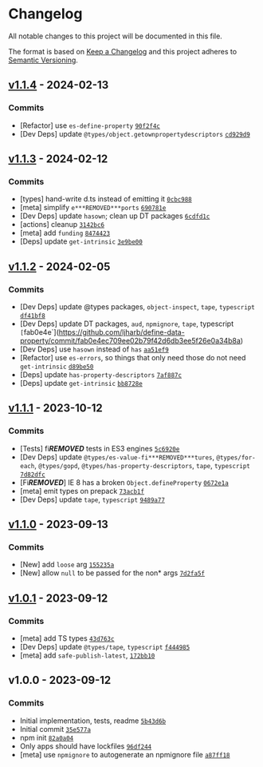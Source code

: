 # Changelog

All notable changes to this project will be documented in this file.

The format is based on [Keep a Changelog](https://keepachangelog.com/en/1.0.0/)
and this project adheres to [Semantic Versioning](https://semver.org/spec/v2.0.0.html).

## [v1.1.4](https://github.com/ljharb/define-data-property/compare/v1.1.3...v1.1.4) - 2024-02-13

### Commits

- [Refactor] use `es-define-property` [`90f2f4c`](https://github.com/ljharb/define-data-property/commit/90f2f4cc20298401e71c28e1e08888db12021453)
- [Dev Deps] update `@types/object.getownpropertydescriptors` [`cd929d9`](https://github.com/ljharb/define-data-property/commit/cd929d9a04f5f2fdcfa9d5be140940b91a083153)

## [v1.1.3](https://github.com/ljharb/define-data-property/compare/v1.1.2...v1.1.3) - 2024-02-12

### Commits

- [types] hand-write d.ts instead of emitting it [`0cbc988`](https://github.com/ljharb/define-data-property/commit/0cbc988203c105f2d97948327c7167ebd33bd318)
- [meta] simplify `e***REMOVED***ports` [`690781e`](https://github.com/ljharb/define-data-property/commit/690781eed28bbf2d6766237efda0ba6dd591609e)
- [Dev Deps] update `hasown`; clean up DT packages [`6cdfd1c`](https://github.com/ljharb/define-data-property/commit/6cdfd1cb2d91d791bfd18cda5d5cab232fd5d8fc)
- [actions] cleanup [`3142bc6`](https://github.com/ljharb/define-data-property/commit/3142bc6a4bc406a51f5b04f31e98562a27f35ffd)
- [meta] add `funding` [`8474423`](https://github.com/ljharb/define-data-property/commit/847442391a79779af3e0f1bf0b5bb923552b7804)
- [Deps] update `get-intrinsic` [`3e9be00`](https://github.com/ljharb/define-data-property/commit/3e9be00e07784ba34e7c77d8bc0fdbc832ad61de)

## [v1.1.2](https://github.com/ljharb/define-data-property/compare/v1.1.1...v1.1.2) - 2024-02-05

### Commits

- [Dev Deps] update @types packages, `object-inspect`, `tape`, `typescript` [`df41bf8`](https://github.com/ljharb/define-data-property/commit/df41bf84ca3456be6226055caab44e38e3a7fd2f)
- [Dev Deps] update DT packages, `aud`, `npmignore`, `tape`, typescript` [`fab0e4e`](https://github.com/ljharb/define-data-property/commit/fab0e4ec709ee02b79f42d6db3ee5f26e0a34b8a)
- [Dev Deps] use `hasown` instead of `has` [`aa51ef9`](https://github.com/ljharb/define-data-property/commit/aa51ef93f6403d49d9bb72a807bcdb6e418978c0)
- [Refactor] use `es-errors`, so things that only need those do not need `get-intrinsic` [`d89be50`](https://github.com/ljharb/define-data-property/commit/d89be50571175888d391238605122679f7e65ffc)
- [Deps] update `has-property-descriptors` [`7af887c`](https://github.com/ljharb/define-data-property/commit/7af887c9083b59b195b0079e04815cfed9fcee2b)
- [Deps] update `get-intrinsic` [`bb8728e`](https://github.com/ljharb/define-data-property/commit/bb8728ec42cd998505a7157ae24853a560c20646)

## [v1.1.1](https://github.com/ljharb/define-data-property/compare/v1.1.0...v1.1.1) - 2023-10-12

### Commits

- [Tests] fi***REMOVED*** tests in ES3 engines [`5c6920e`](https://github.com/ljharb/define-data-property/commit/5c6920edd1f52f675b02f417e539c28135b43f94)
- [Dev Deps] update `@types/es-value-fi***REMOVED***tures`, `@types/for-each`, `@types/gopd`, `@types/has-property-descriptors`, `tape`, `typescript` [`7d82dfc`](https://github.com/ljharb/define-data-property/commit/7d82dfc20f778b4465bba06335dd53f6f431aea3)
- [Fi***REMOVED***] IE 8 has a broken `Object.defineProperty` [`0672e1a`](https://github.com/ljharb/define-data-property/commit/0672e1af2a9fcc787e7c23b96dea60d290df5548)
- [meta] emit types on prepack [`73acb1f`](https://github.com/ljharb/define-data-property/commit/73acb1f903c21b314ec7156bf10f73c7910530c0)
- [Dev Deps] update `tape`, `typescript` [`9489a77`](https://github.com/ljharb/define-data-property/commit/9489a7738bf2ecf0ac71d5b78ec4ca6ad7ba0142)

## [v1.1.0](https://github.com/ljharb/define-data-property/compare/v1.0.1...v1.1.0) - 2023-09-13

### Commits

- [New] add `loose` arg [`155235a`](https://github.com/ljharb/define-data-property/commit/155235a4c4d7741f6de01cd87c99599a56654b72)
- [New] allow `null` to be passed for the non* args [`7d2fa5f`](https://github.com/ljharb/define-data-property/commit/7d2fa5f06be0392736c13b126f7cd38979f34792)

## [v1.0.1](https://github.com/ljharb/define-data-property/compare/v1.0.0...v1.0.1) - 2023-09-12

### Commits

- [meta] add TS types [`43d763c`](https://github.com/ljharb/define-data-property/commit/43d763c6c883f652de1c9c02ef6216ee507ffa69)
- [Dev Deps] update `@types/tape`, `typescript` [`f444985`](https://github.com/ljharb/define-data-property/commit/f444985811c36f3e6448a03ad2f9b7898917f4c7)
- [meta] add `safe-publish-latest`, [`172bb10`](https://github.com/ljharb/define-data-property/commit/172bb10890896ebb160e64398f6ee55760107bee)

## v1.0.0 - 2023-09-12

### Commits

- Initial implementation, tests, readme [`5b43d6b`](https://github.com/ljharb/define-data-property/commit/5b43d6b44e675a904810467a7d4e0adb7efc3196)
- Initial commit [`35e577a`](https://github.com/ljharb/define-data-property/commit/35e577a6ba59a98befa97776d70d90f3bea9009d)
- npm init [`82a0a04`](https://github.com/ljharb/define-data-property/commit/82a0a04a321ca7de220af02d41e2745e8a9962ed)
- Only apps should have lockfiles [`96df244`](https://github.com/ljharb/define-data-property/commit/96df244a3c6f426f9a2437be825d1c6f5dd7158e)
- [meta] use `npmignore` to autogenerate an npmignore file [`a87ff18`](https://github.com/ljharb/define-data-property/commit/a87ff18cb79e14c2eb5720486c4759fd9a189375)
